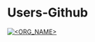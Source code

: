 # Users-Github

[![<ORG_NAME>](https://circleci.com/gh/fadlyoktapriadi/Users-Github.svg?style=svg)](https://circleci.com/gh/fadlyoktapriadi/Users-Github)
